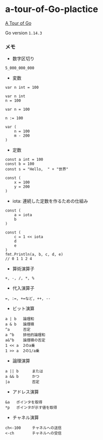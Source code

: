 # a-tour-of-Go-plactice
[A Tour of Go](https://go-tour-jp.appspot.com/list)

Go version `1.14.3`

### メモ

- 数字区切り
```
5_000_000_000
```
- 変数
```
var n int = 100

var n int
n = 100

var n = 100

n := 100

var (
    n = 100
    m - 200
)
```
- 定数
```
const a int = 100
const b = 100
const s = "Hello,  " + "世界"

const (
    x = 100
    y = 200
)
```

- iota: 連続した定数を作るための仕組み
```
const (
    a = iota
    b
)

const (
    c = 1 << iota
    d
    e
)
fmt.Println(a, b, c, d, e)
// 0 1 1 2 4
```

- 算術演算子
```
+, -, /, *, %
```

- 代入演算子
```
=, :=, +=など, ++, --
```

- ビット演算
```
a | b   論理和
a & b   論理積
^a      否定
a ^b    排他的論理和 
a&^b    論理積の否定
1 << a  2のa乗
1 >> a  2の1/a乗
```

- 論理演算
```
a || b      または
a && b      かつ
|a          否定
```

- アドレス演算
```
&a   ポインタを取得
*p   ポインタが示す値を取得
```

- チャネル演算
```
ch<-100     チャネルへの送信
<-ch        チャネルへの受信
```